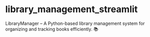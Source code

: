 # library_management_streamlit
LibraryManager – A Python-based library management system for organizing and tracking books efficiently. 📚
